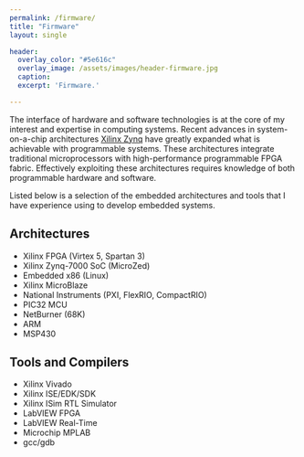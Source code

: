 ```yaml
---
permalink: /firmware/
title: "Firmware"
layout: single

header:
  overlay_color: "#5e616c"
  overlay_image: /assets/images/header-firmware.jpg
  caption: 
  excerpt: 'Firmware.'

---
```


The interface of hardware and software technologies is at the core of my interest and expertise in computing systems. Recent advances in system-on-a-chip architectures <a href="https://www.xilinx.com/products/silicon-devices/soc/zynq-7000.html" target="_blank">Xilinx Zynq</a> have greatly expanded what is achievable with programmable systems. These architectures integrate traditional microprocessors with high-performance programmable FPGA fabric. Effectively exploiting these architectures requires knowledge of both programmable hardware and software.  

Listed below is a selection of the embedded architectures and tools that I have experience using to develop embedded systems. 



## Architectures

* Xilinx FPGA (Virtex 5, Spartan 3)
* Xilinx Zynq-7000 SoC (MicroZed)
* Embedded x86 (Linux)
* Xilinx MicroBlaze
* National Instruments (PXI, FlexRIO, CompactRIO)
* PIC32 MCU
* NetBurner (68K)
* ARM
* MSP430

## Tools and Compilers

* Xilinx Vivado 
* Xilinx ISE/EDK/SDK
* Xilinx ISim RTL Simulator
* LabVIEW FPGA
* LabVIEW Real-Time
* Microchip MPLAB
* gcc/gdb
 